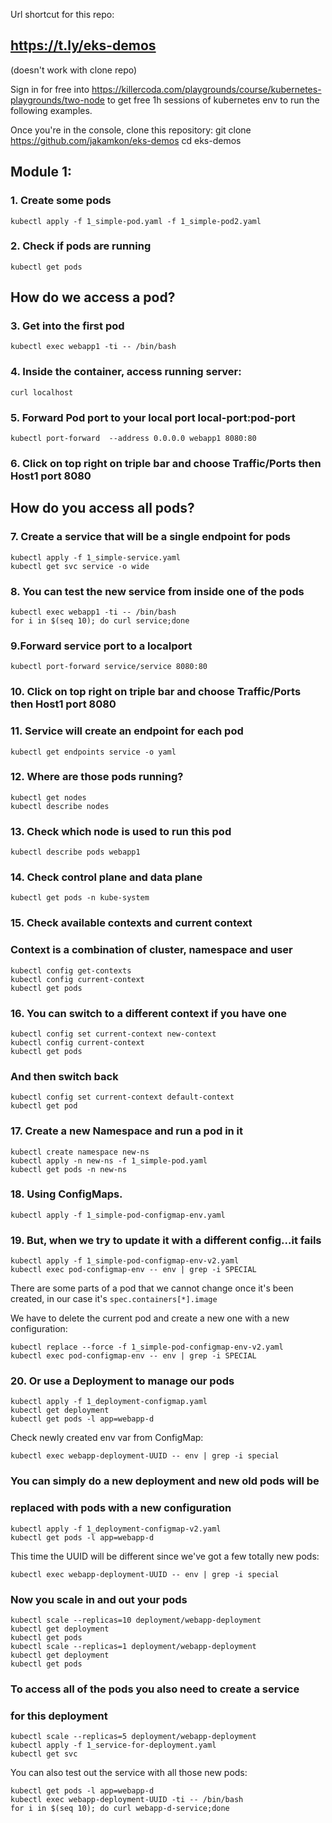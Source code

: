 Url shortcut for this repo:
## https://t.ly/eks-demos
(doesn't work with clone repo)

Sign in for free into 
https://killercoda.com/playgrounds/course/kubernetes-playgrounds/two-node
to get free 1h sessions of kubernetes env to run the following examples.

Once you're in the console, clone this repository:
git clone https://github.com/jakamkon/eks-demos
cd eks-demos

## Module 1:
### 1. Create some pods
    kubectl apply -f 1_simple-pod.yaml -f 1_simple-pod2.yaml

### 2. Check if pods are running
    kubectl get pods

## How do we access a pod?

### 3. Get into the first pod
    kubectl exec webapp1 -ti -- /bin/bash

### 4. Inside the container, access running server:
    curl localhost

### 5. Forward Pod port to your local port local-port:pod-port
    kubectl port-forward  --address 0.0.0.0 webapp1 8080:80
### 6. Click on top right on triple bar and choose Traffic/Ports then Host1 port 8080

## How do you access all pods?
### 7. Create a service that will be a single endpoint for pods
    kubectl apply -f 1_simple-service.yaml
    kubectl get svc service -o wide

### 8. You can test the new service from inside one of the pods
    kubectl exec webapp1 -ti -- /bin/bash
    for i in $(seq 10); do curl service;done

### 9.Forward service port to a localport
    kubectl port-forward service/service 8080:80
### 10. Click on top right on triple bar and choose Traffic/Ports then Host1 port 8080

### 11. Service will create an endpoint for each pod
    kubectl get endpoints service -o yaml

### 12. Where are those pods running?
    kubectl get nodes
    kubectl describe nodes

### 13. Check which node is used to run this pod
    kubectl describe pods webapp1

### 14. Check control plane and data plane
    kubectl get pods -n kube-system

### 15. Check available contexts and current context
### Context is a combination of cluster, namespace and user
    kubectl config get-contexts
    kubectl config current-context
    kubectl get pods

### 16. You can switch to a different context if you have one
    kubectl config set current-context new-context
    kubectl config current-context
    kubectl get pods

### And then switch back
    kubectl config set current-context default-context
    kubectl get pod

### 17. Create a new Namespace and run a pod in it
    kubectl create namespace new-ns
    kubectl apply -n new-ns -f 1_simple-pod.yaml
    kubectl get pods -n new-ns 

### 18. Using ConfigMaps.
    kubectl apply -f 1_simple-pod-configmap-env.yaml

### 19. But, when we try to update it with a different config...it fails
    kubectl apply -f 1_simple-pod-configmap-env-v2.yaml
    kubectl exec pod-configmap-env -- env | grep -i SPECIAL

There are some parts of a pod that we cannot change once it's been created, in our case it's `spec.containers[*].image`

We have to delete the current pod and create a new one with a new 
configuration:

    kubectl replace --force -f 1_simple-pod-configmap-env-v2.yaml
    kubectl exec pod-configmap-env -- env | grep -i SPECIAL

### 20. Or use a Deployment to manage our pods
    kubectl apply -f 1_deployment-configmap.yaml
    kubectl get deployment 
    kubectl get pods -l app=webapp-d

Check newly created env var from ConfigMap:

    kubectl exec webapp-deployment-UUID -- env | grep -i special

### You can simply do a new deployment and new old pods will be
### replaced with pods with a new configuration
    kubectl apply -f 1_deployment-configmap-v2.yaml
    kubectl get pods -l app=webapp-d

This time the UUID will be different since we've got a few totally new pods:

    kubectl exec webapp-deployment-UUID -- env | grep -i special

### Now you scale in and out your pods
    kubectl scale --replicas=10 deployment/webapp-deployment
    kubectl get deployment
    kubectl get pods
    kubectl scale --replicas=1 deployment/webapp-deployment
    kubectl get deployment
    kubectl get pods

### To access all of the pods you also need to create a service
### for this deployment
    kubectl scale --replicas=5 deployment/webapp-deployment
    kubectl apply -f 1_service-for-deployment.yaml
    kubectl get svc

You can also test out the service with all those new pods:

    kubectl get pods -l app=webapp-d
    kubectl exec webapp-deployment-UUID -ti -- /bin/bash
    for i in $(seq 10); do curl webapp-d-service;done













